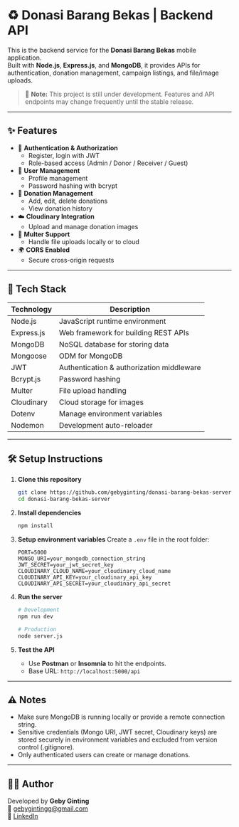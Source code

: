 # ♻️ Donasi Barang Bekas | Backend API

This is the backend service for the **Donasi Barang Bekas** mobile application.  
Built with **Node.js**, **Express.js**, and **MongoDB**, it provides APIs for authentication, donation management, campaign listings, and file/image uploads.

> 🚧 **Note:** This project is still under development. Features and API endpoints may change frequently until the stable release.

---

## ✨ Features

- 🔐 **Authentication & Authorization**
  - Register, login with JWT
  - Role-based access (Admin / Donor / Receiver / Guest)
- 👥 **User Management**
  - Profile management
  - Password hashing with bcrypt
- 🎁 **Donation Management**
  - Add, edit, delete donations
  - View donation history
- ☁️ **Cloudinary Integration**
  - Upload and manage donation images
- 📂 **Multer Support**
  - Handle file uploads locally or to cloud
- 🌍 **CORS Enabled**
  - Secure cross-origin requests

---

## 🔧 Tech Stack

| Technology   | Description                                |
|--------------|--------------------------------------------|
| Node.js      | JavaScript runtime environment             |
| Express.js   | Web framework for building REST APIs        |
| MongoDB      | NoSQL database for storing data             |
| Mongoose     | ODM for MongoDB                            |
| JWT          | Authentication & authorization middleware   |
| Bcrypt.js    | Password hashing                           |
| Multer       | File upload handling                       |
| Cloudinary   | Cloud storage for images                   |
| Dotenv       | Manage environment variables               |
| Nodemon      | Development auto-reloader                  |

---

## 🛠️ Setup Instructions

1. **Clone this repository**
    ```bash
    git clone https://github.com/gebyginting/donasi-barang-bekas-server.git
    cd donasi-barang-bekas-server
    ```

2. **Install dependencies**
    ```bash
    npm install
    ```

3. **Setup environment variables**
    Create a `.env` file in the root folder:
    ```env
    PORT=5000
    MONGO_URI=your_mongodb_connection_string
    JWT_SECRET=your_jwt_secret_key
    CLOUDINARY_CLOUD_NAME=your_cloudinary_cloud_name
    CLOUDINARY_API_KEY=your_cloudinary_api_key
    CLOUDINARY_API_SECRET=your_cloudinary_api_secret
    ```

4. **Run the server**
    ```bash
    # Development
    npm run dev
    
    # Production
    node server.js
    ```

5. **Test the API**
    - Use **Postman** or **Insomnia** to hit the endpoints.
    - Base URL: `http://localhost:5000/api`

---

## ⚠️ Notes

- Make sure MongoDB is running locally or provide a remote connection string.  
- Sensitive credentials (Mongo URI, JWT secret, Cloudinary keys) are stored securely in environment variables and excluded from version control (.gitignore).  
- Only authenticated users can create or manage donations.  

---

## 🙋‍♂️ Author

Developed by **Geby Ginting**  
📧 gebygintingg@gmail.com  
🔗 [LinkedIn](https://www.linkedin.com/in/geby-ginting)  
